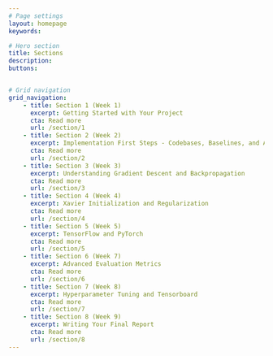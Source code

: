 ```yaml
---
# Page settings
layout: homepage
keywords:

# Hero section
title: Sections
description: 
buttons:


# Grid navigation
grid_navigation:
    - title: Section 1 (Week 1)
      excerpt: Getting Started with Your Project
      cta: Read more
      url: /section/1
    - title: Section 2 (Week 2)
      excerpt: Implementation First Steps - Codebases, Baselines, and AWS
      cta: Read more
      url: /section/2
    - title: Section 3 (Week 3)
      excerpt: Understanding Gradient Descent and Backpropagation
      cta: Read more
      url: /section/3
    - title: Section 4 (Week 4)
      excerpt: Xavier Initialization and Regularization
      cta: Read more
      url: /section/4
    - title: Section 5 (Week 5)
      excerpt: TensorFlow and PyTorch
      cta: Read more
      url: /section/5
    - title: Section 6 (Week 7)
      excerpt: Advanced Evaluation Metrics
      cta: Read more
      url: /section/6
    - title: Section 7 (Week 8)
      excerpt: Hyperparameter Tuning and Tensorboard
      cta: Read more
      url: /section/7
    - title: Section 8 (Week 9)
      excerpt: Writing Your Final Report
      cta: Read more
      url: /section/8
---
```

